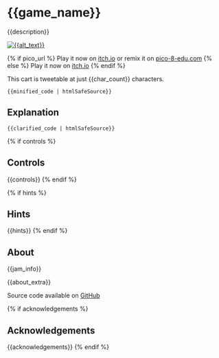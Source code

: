 # {{game_name}}
{{description}}

[![{{alt_text}}]({{cover_path}})]({{itch_link}})

{% if pico_url %}
Play it now on [itch.io]({{itch_link}}) or remix it on [pico-8-edu.com]({{pico_url}})
{% else %}
Play it now on [itch.io]({{itch_link}})
{% endif %}

This cart is tweetable at just {{char_count}} characters.

<pre><code>{{minified_code | htmlSafeSource}}</code></pre>

## Explanation
<pre><code>{{clarified_code | htmlSafeSource}}</code></pre>

{% if controls %}
## Controls
{{controls}}
{% endif %}

{% if hints %}
## Hints
{{hints}}
{% endif %}

## About
{{jam_info}}

{{about_extra}}

Source code available on [GitHub]({{source_code_link}})

{% if acknowledgements %}
## Acknowledgements
{{acknowledgements}}
{% endif %}
